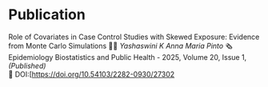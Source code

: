 # Publication
Role of Covariates in Case Control Studies with Skewed Exposure: Evidence from Monte Carlo Simulations
👩‍💻 *Yashaswini K*   *Anna Maria Pinto*
🗞️ Epidemiology Biostatistics and Public Health - 2025, Volume 20, Issue 1, *(Published)*  
🔗 DOI:[https://doi.org/10.54103/2282-0930/27302
